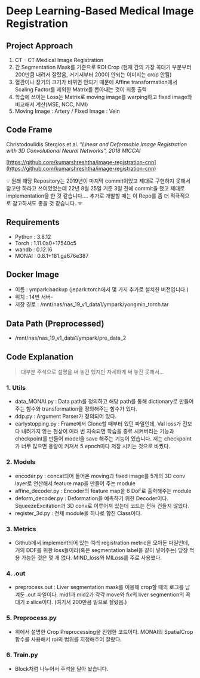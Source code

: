 # Deep Learning-Based Medical Image Registration

## Project Approach

1. CT - CT Medical Image Registration
2. 간 Segmentation Mask를 기준으로 ROI Crop (현재 간의 가장 꼭대기 부분부터 200만큼 내려서 잘랐음, 거기서부터 200이 안되는 이미지는 crop 안됨)
3. 혈관이나 장기의 크기가 바뀌면 안되기 때문에 Affine transformation에서 Scaling Factor를 제외한 Matrix를 뽑아내는 것이 최종 출력
4. 학습에 쓰이는 Loss는 Matrix로 moving image를 warping하고 fixed image와 비교해서 계산(MSE, NCC, NMI)
5. Moving Image : Artery / Fixed Image : Vein

## Code Frame

Christodoulidis Stergios et al. “*Linear and Deformable Image Registration with 3D Convolutional Neural Networks”, 2018 MICCAI*

[https://github.com/kumarshreshtha/image-registration-cnn](https://github.com/kumarshreshtha/image-registration-cnn)

<aside>
💡 원래 해당 Repository는 2019년이 마지막 commit이었고 제대로 구현하지 못해서 참고만 하라고 쓰여있었는데 22년 8월 25일 기준 3일 전에 commit을 했고 제대로 implementation을 한 것 같습니다…. 추가로 개발할 때는 이 Repo를 좀 더 적극적으로 참고하셔도 좋을 것 같습니다..ㅠ

</aside>


## Requirements

- Python : 3.8.12
- Torch : 1.11.0a0+17540c5
- wandb : 0.12.16
- MONAI : 0.8.1+181.ga676e387

## Docker Image

- 이름 : ympark:backup (jepark:torch에서 몇 가지 추가로 설치한 버전입니다.)
- 위치 : 14번 서버- 
- 저장 경로 : /mnt/nas/nas_19_v1_data1/ympark/yongmin_torch.tar

## Data Path (Preprocessed)

- /mnt/nas/nas_19_v1_data1/ympark/pre_data_2

## Code Explanation

> 대부분 주석으로 설명을 써 놓긴 했지만 자세하게 써 놓진 못해서...
> 

### 1. Utils

- data_MONAI.py : Data path를 정의하고 해당 path를 통해 dictionary로 만들어주는 함수와 transformation을 정의해주는 함수가 있다.
- ddp.py : Argument Parser가 정의되어 있다.
- earlystopping.py : Frame에서 Clone할 때부터 있던 파일인데, Val loss가 전보다 내려가지 않는 현상이 여러 번 지속되면 학습을 종료 시켜버리는 기능과 checkpoint를 만들어 model을 save 해주는 기능이 있습니다. 저는 checkpoint가 너무 많으면 용량이 커져서 5 epoch마다 저장 시키는 것으로 바꿨다.

### 2. Models

- encoder.py : concat되어 들어온 moving과 fixed image를 5개의 3D conv layer로 연산해서 feature map을 만들어 주는 module
- affine_decoder.py : Encoder의 feature map을 6 DoF로 출력해주는 module
- deform_decoder.py : Deformation을 예측하기 위한 Decoder이다. SqueezeExcitation과 3D conv로 이루어져 있는데 코드는 전혀 건들지 않았다.
- register_3d.py : 전체 module을 하나로 합친 Class이다.

### 3. Metrics

- Github에서 implement되어 있는 여러 registration metric을 모아둔 파일인데, 거의 DDF를 위한 loss들이라(혹은 segmentation label을 같이 넣어주는) 당장 적용 가능한 것은 몇 개 없다. MIND_loss와 MILoss를 주로 사용했다.

### 4. .out

- preprocess.out : Liver segmentation mask를 이용해 crop할 때의 로그를 남겨둔 .out 파일이다.  mid1과 mid2가 각각 move와 fix의 liver segmention의 꼭대기 z slice이다. (여기서 200만큼 밑으로 잘랐음.)

### 5. Preprocess.py

- 위에서 설명한 Crop Preprocessing을 진행한 코드이다. MONAI의 SpatialCrop 함수를 사용해서 roi의 범위를 지정해주어 잘랐다.

### 6. Train.py

- Block처럼 나누어서 주석을 달아 놨습니다.